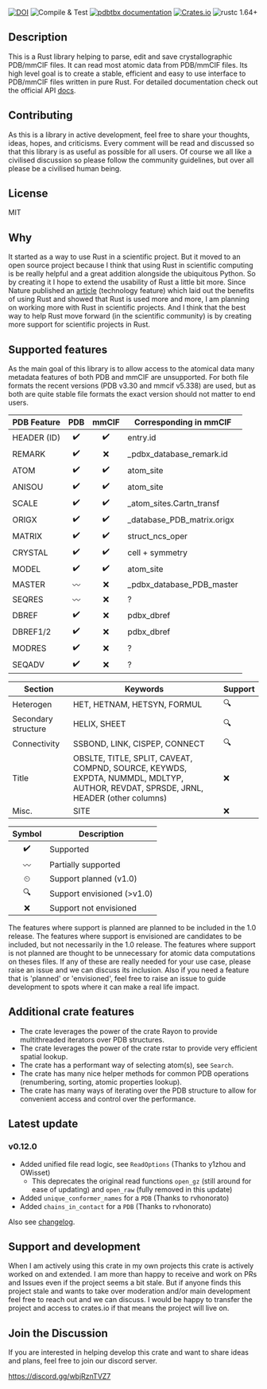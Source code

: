 [![DOI](https://zenodo.org/badge/DOI/10.5281/zenodo.4671031.svg)](https://doi.org/10.5281/zenodo.4671031)
![Compile & Test](https://github.com/douweschulte/pdbtbx/actions/workflows/rust.yml/badge.svg)
[![pdbtbx documentation](https://docs.rs/pdbtbx/badge.svg)](https://docs.rs/pdbtbx)
[![Crates.io](https://img.shields.io/crates/v/pdbtbx.svg)](https://crates.io/crates/pdbtbx)
![rustc 1.64+](https://img.shields.io/badge/msrv-rustc_1.64+-red.svg)

## Description
This is a Rust library helping to parse, edit and save crystallographic PDB/mmCIF files. It can read most atomic data from PDB/mmCIF files. Its high level goal is to create a stable, efficient and easy to use interface to PDB/mmCIF files written in pure Rust. For detailed documentation check out the official API [docs](https://docs.rs/pdbtbx/0.12.0/pdbtbx/).

## Contributing
As this is a library in active development, feel free to share your thoughts, ideas, hopes, and criticisms. Every comment will be read and discussed so that this library is as useful as possible for all users. Of course we all like a civilised discussion so please follow the community guidelines, but over all please be a civilised human being.

## License
MIT

## Why
It started as a way to use Rust in a scientific project. But it moved to an open source project because I think that using Rust in scientific computing is be really helpful and a great addition alongside the ubiquitous Python. So by creating it I hope to extend the usability of Rust a little bit more. Since Nature published an [article](https://www.nature.com/articles/d41586-020-03382-2) (technology feature) which laid out the benefits of using Rust and showed that Rust is used more and more, I am planning on working more with Rust in scientific projects. And I think that the best way to help Rust move forward (in the scientific community) is by creating more support for scientific projects in Rust.

## Supported features
As the main goal of this library is to allow access to the atomical data many metadata features of both PDB and mmCIF are unsupported. For both file formats the recent versions (PDB v3.30 and mmcif v5.338) are used, but as both are quite stable file formats the exact version should not matter to end users.

| PDB   Feature |  PDB  | mmCIF | Corresponding in mmCIF     |
| ------------- | :---: | :---: | -------------------------- |
| HEADER (ID)   |   ✔️   |   ✔️   | entry.id                   |
| REMARK        |   ✔️   |   ❌   | _pdbx_database_remark.id   |
| ATOM          |   ✔️   |   ✔️   | atom_site                  |
| ANISOU        |   ✔️   |   ✔️   | atom_site                  |
| SCALE         |   ✔️   |   ✔️   | _atom_sites.Cartn_transf   |
| ORIGX         |   ✔️   |   ✔️   | _database_PDB_matrix.origx |
| MATRIX        |   ✔️   |   ✔️   | struct_ncs_oper            |
| CRYSTAL       |   ✔️   |   ✔️   | cell + symmetry            |
| MODEL         |   ✔️   |   ✔️   | atom_site                  |
| MASTER        |  〰️   |   ❌   | _pdbx_database_PDB_master  |
| SEQRES        |  〰️   |   ❌   | ?                          |
| DBREF         |   ✔️   |   ❌   | pdbx_dbref                 |
| DBREF1/2      |   ✔️   |   ❌   | pdbx_dbref                 |
| MODRES        |   ✔️   |   ❌   | ?                          |
| SEQADV        |   ✔️   |   ❌   | ?                          |

| Section             | Keywords                                                                                                                           | Support |
| ------------------- | ---------------------------------------------------------------------------------------------------------------------------------- | ------- |
| Heterogen           | HET, HETNAM, HETSYN, FORMUL                                                                                                        | 🔍       |
| Secondary structure | HELIX, SHEET                                                                                                                       | 🔍       |
| Connectivity        | SSBOND, LINK, CISPEP, CONNECT                                                                                                      | 🔍       |
| Title               | OBSLTE, TITLE, SPLIT, CAVEAT, COMPND, SOURCE, KEYWDS, EXPDTA, NUMMDL, MDLTYP, AUTHOR, REVDAT, SPRSDE, JRNL, HEADER (other columns) | ❌       |
| Misc.               | SITE                                                                                                                               | ❌       |

| Symbol | Description                |
| :----: | -------------------------- |
|   ✔️    | Supported                  |
|   〰️   | Partially supported        |
|   ⏲    | Support planned (v1.0)     |
|   🔍    | Support envisioned (>v1.0) |
|   ❌    | Support not envisioned     |

The features where support is planned are planned to be included in the 1.0 release. The features where support is envisioned are candidates to be included, but not necessarily in the 1.0 release. The features where support is not planned are thought to be unnecessary for atomic data computations on theses files. If any of these are really needed for your use case, please raise an issue and we can discuss its inclusion. Also if you need a feature that is 'planned' or 'envisioned', feel free to raise an issue to guide development to spots where it can make a real life impact.

## Additional crate features
* The crate leverages the power of the crate Rayon to provide multithreaded iterators over PDB structures.
* The crate leverages the power of the crate rstar to provide very efficient spatial lookup.
* The crate has a performant way of selecting atom(s), see `Search`.
* The crate has many nice helper methods for common PDB operations (renumbering, sorting, atomic properties lookup).
* The crate has many ways of iterating over the PDB structure to allow for convenient access and control over the performance.

## Latest update
### v0.12.0
* Added unified file read logic, see `ReadOptions` (Thanks to y1zhou and OWisset)
  - This deprecates the original read functions `open_gz` (still around for ease of updating) and `open_raw` (fully removed in this update)
* Added `unique_conformer_names` for a `PDB` (Thanks to rvhonorato)
* Added `chains_in_contact` for a `PDB` (Thanks to rvhonorato)

Also see [changelog](https://github.com/douweschulte/pdbtbx/blob/master/changelog.md).

## Support and development
When I am actively using this crate in my own projects this crate is actively worked on and extended. I am more than happy to receive and work on PRs and Issues even if the project seems a bit stale. But if anyone finds this project stale and wants to take over moderation and/or main development feel free to reach out and we can discuss. I would be happy to transfer the project and access to crates.io if that means the project will live on.

## Join the Discussion
If you are interested in helping develop this crate and want to share ideas and plans, feel free to join our discord server.

https://discord.gg/wbjRznTVZ7


